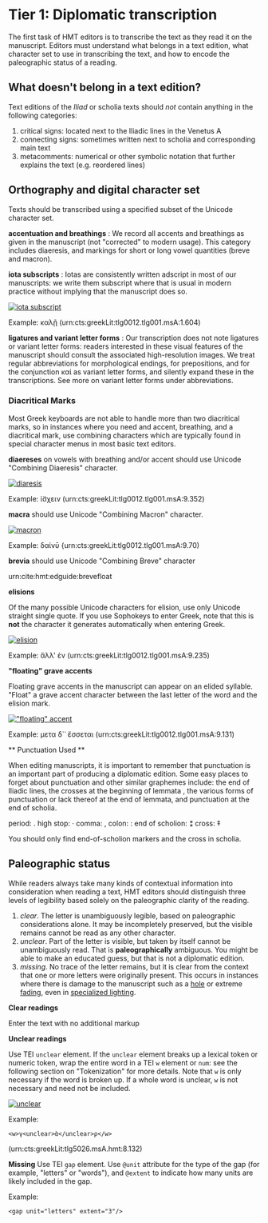 # Tier 1: Diplomatic transcription

The first task of HMT editors is to transcribe the text as they read it on the manuscript.  Editors must understand what belongs in a text edition, what character set to use in transcribing the text, and how to encode the paleographic status of a reading.

## What doesn't belong in a text edition?

Text editions of the *Iliad* or scholia texts should *not* contain anything in the following categories:

1.  critical signs: located next to the Iliadic lines in the Venetus A
2.  connecting signs: sometimes written next to scholia and corresponding main text
3.  metacomments: numerical or other symbolic notation that further explains the text (e.g. reordered lines)

## Orthography and digital character set

Texts should be transcribed using a specified subset of the Unicode character set.

**accentuation and breathings**
:	We record all accents and breathings as given in the manuscript (not "corrected" to modern usage).  This category includes diaeresis, and markings for short or long vowel quantities (breve and macron).

**iota subscripts**
: Iotas are consistently written adscript in most of our manuscripts: we write them subscript where that is usual in modern practice without implying that the manuscript does so.

[![iota subscript][subscript]][200]

[200]: http://www.homermultitext.org/hmt-digital/images?request=GetIIPMooViewer&urn=urn:cite:hmt:vaimg.VA024RN-0025@0.501,0.2434,0.058,0.027

[subscript]: http://www.homermultitext.org/iipsrv?OBJ=IIP,1.0&FIF=/project/homer/pyramidal/VenA/VA024RN-0025.tif&RGN=0.501,0.2434,0.058,0.027&WID=8000&CVT=JPEG

Example: καλῇ (urn:cts:greekLit:tlg0012.tlg001.msA:1.604)

**ligatures and variant letter forms**
: Our transcription does not  note ligatures or variant letter forms: readers interested in these visual features of the manuscript should consult the associated high-resolution images.  We treat regular abbreviations for morphological endings, for prepositions, and for the conjunction καί as variant letter forms, and silently expand these in the transcriptions. See more on variant letter forms under abbreviations.


### Diacritical Marks

Most Greek keyboards are not able to handle more than two diacritical marks, so in instances where you need and accent, breathing, and a diacritical mark, use combining characters which are typically found in special character menus in most basic text editors.

**diaereses** on vowels with breathing and/or accent should use Unicode "Combining Diaeresis" character.

[![diaresis][diaeresis]][1]

Example:  ί̈σχειν (urn:cts:greekLit:tlg0012.tlg001.msA:9.352)

[diaeresis]: http://www.homermultitext.org/iipsrv?OBJ=IIP,1.0&FIF=/project/homer/pyramidal/VenA/VA118VN-0621.tif&RGN=0.4855,0.5409,0.0721,0.0301&WID=8000&CVT=JPEG

[1]: http://www.homermultitext.org/hmt-digital/images?request=GetIIPMooViewer&urn=urn:cite:hmt:vaimg.VA118VN-0621@0.4855,0.5409,0.0721,0.0301

[1embed]: http://www.homermultitext.org/hmt-digital/images?request=GetIIPMooViewer&urn=urn:cite:hmt:vaimg.VA118VN-0621@0.4855,0.5409,0.0721,0.0301&width=9000

**macra** should use Unicode "Combining Macron" character.

[![macron][macron]][2]

Example: δαίνῡ {urn:cts:greekLit:tlg0012.tlg001.msA:9.70)

[2]: http://www.homermultitext.org/hmt-digital/images?request=GetIIPMooViewer&urn=urn:cite:hmt:vaimg.VA113RN-0285@0.1832,0.4222,0.0741,0.0233

[macron]: http://www.homermultitext.org/iipsrv?OBJ=IIP,1.0&FIF=/project/homer/pyramidal/VenA/VA113RN-0285.tif&RGN=0.1832,0.4222,0.0741,0.0233&WID=8000&CVT=JPEG

**brevia** should use Unicode "Combining Breve" character

urn:cite:hmt:edguide:brevefloat

**elisions**

Of the many possible Unicode characters for elision, use only Unicode straight single quote. If you use Sophokeys to enter Greek, note that this is **not** the character it generates automatically when entering Greek.

[![elision][elision]][4]

Example: ἄλλ' ἐν (urn:cts:greekLit:tlg0012.tlg001.msA:9.235)

[elision]: http://www.homermultitext.org/iipsrv?OBJ=IIP,1.0&FIF=/project/homer/pyramidal/VenA/VA116VN-0619.tif&RGN=0.5485,0.2201,0.0561,0.0278&WID=8000&CVT=JPEG

[4]: http://www.homermultitext.org/hmt-digital/images?request=GetIIPMooViewer&urn=urn:cite:hmt:vaimg.VA116VN-0619@0.5485,0.2201,0.0561,0.0278


**"floating" grave accents**

Floating grave accents in the manuscript can appear on an elided syllable.
"Float" a grave accent character between the last letter of the word and the elision mark.

[!["floating" accent][float]][5]

Example: μετα δ`᾽ ἔσσεται
(urn:cts:greekLit:tlg0012.tlg001.msA:9.131)

[float]: http://www.homermultitext.org/iipsrv?OBJ=IIP,1.0&FIF=/project/homer/pyramidal/VenA/VA114RN-0286.tif&RGN=0.3333,0.6371,0.1221,0.0233&WID=8000&CVT=JPEG

[5]: http://www.homermultitext.org/hmt-digital/images?request=GetIIPMooViewer&urn=urn:cite:hmt:vaimg.VA114RN-0286@0.3333,0.6371,0.1221,0.0233

** Punctuation Used **


When editing manuscripts, it is important to remember that punctuation is an important part of producing a diplomatic edition. Some easy places to forget about punctuation and other similar graphemes include: the end of Iliadic lines, the crosses at the beginning of lemmata , the various forms of punctuation or lack thereof at the end of lemmata, and punctuation at the end of scholia.

period: .
high stop: ·
comma: ,
colon: :
end of scholion: ⁑
cross: ‡

You should only find end-of-scholion markers and the cross in scholia.


## Paleographic status

While readers always take many kinds of contextual information into consideration when reading a text, HMT editors should distinguish three levels of legibility based solely on the paleographic clarity of the reading.

1.  *clear*.  The letter is unambiguously legible, based on paleographic considerations alone.  It may be incompletely preserved, but the visible remains cannot be read as any other character.
2.  *unclear*. Part of the letter is visible, but taken by itself cannot be unambiguously read. That is **paleographically** ambiguous. You might be able to make an educated guess, but that is not a diplomatic edition.
3.  *missing*.  No trace of the letter remains, but it is clear from the context that one or more letters were originally present. This occurs in instances where there is damage to the manuscript such as a [hole][hole] or extreme [fading][fading], even in [specialized lighting][uv].

[hole]: http://www.homermultitext.org/hmt-digital/images?request=GetIIPMooViewer&urn=urn:cite:hmt:vaimg.VA044VN-0546@0.24,0.7506,0.065,0.0729

[fading]: http://www.homermultitext.org/hmt-digital/images?request=GetIIPMooViewer&urn=urn:cite:hmt:vaimg.VA012RN-0013@0.7808,0.0916,0.1251,0.2297

[uv]: http://www.homermultitext.org/hmt-digital/images?request=GetIIPMooViewer&urn=urn:cite:hmt:vaimg.VA012RUVD-0895@0.577,0.1367,0.248,0.4636

**Clear readings**

Enter the text with no additional markup

**Unclear readings**

Use TEI `unclear` element.  If the `unclear` element breaks up a lexical token or numeric token, wrap the entire word  in a TEI `w` element or `num`:  see the following section on "Tokenization" for more details. Note that `w` is only necessary if the word is broken up. If a whole word is unclear, `w` is not necessary and need not be included.

[![unclear][unclear]][100]

Example:

`<w>γ<unclear>ὰ</unclear>ρ</w>`

(urn:cts:greekLit:tlg5026.msA.hmt:8.132)


[100]: http://www.homermultitext.org/hmt-digital/images?request=GetIIPMooViewer&urn=urn:cite:hmt:vaimg.VA104RN-0105@0.5386,0.1585,0.0224,0.0174


[unclear]: http://www.homermultitext.org/iipsrv?OBJ=IIP,1.0&FIF=/project/homer/pyramidal/VenA/VA104RN-0105.tif&RGN=0.5386,0.1585,0.0224,0.0174&WID=8000&CVT=JPEG


**Missing**
Use TEI `gap` element.  Use `@unit` attribute for  the type of the gap (for example, "letters" or "words"), and `@extent`  to indicate how many units are likely included in the gap.

Example:

`<gap unit="letters" extent="3"/>`
